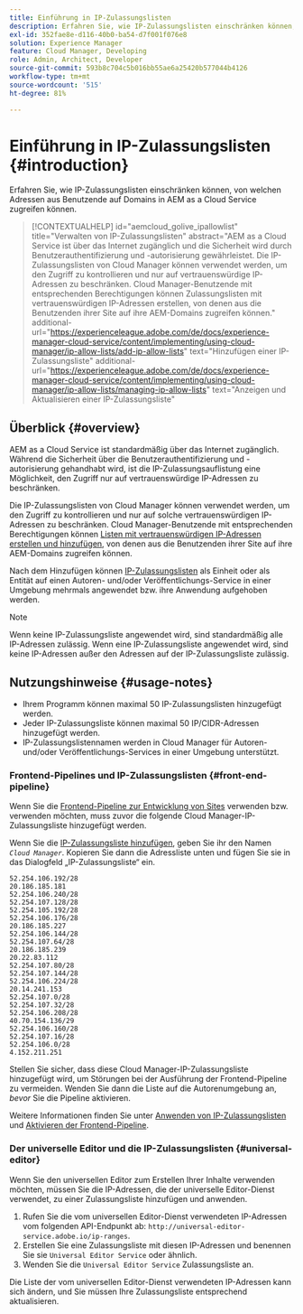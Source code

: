 ```yaml
---
title: Einführung in IP-Zulassungslisten
description: Erfahren Sie, wie IP-Zulassungslisten einschränken können, von welchen Adressen aus Benutzende auf Domains in AEM as a Cloud Service zugreifen können.
exl-id: 352fae8e-d116-40b0-ba54-d7f001f076e8
solution: Experience Manager
feature: Cloud Manager, Developing
role: Admin, Architect, Developer
source-git-commit: 593b8c704c5b016bb55ae6a25420b577044b4126
workflow-type: tm+mt
source-wordcount: '515'
ht-degree: 81%

---
```



# Einführung in IP-Zulassungslisten {#introduction}

Erfahren Sie, wie IP-Zulassungslisten einschränken können, von welchen Adressen aus Benutzende auf Domains in AEM as a Cloud Service zugreifen können.

>[!CONTEXTUALHELP]
>id="aemcloud_golive_ipallowlist"
>title="Verwalten von IP-Zulassungslisten"
>abstract="AEM as a Cloud Service ist über das Internet zugänglich und die Sicherheit wird durch Benutzerauthentifizierung und -autorisierung gewährleistet. Die IP-Zulassungslisten von Cloud Manager können verwendet werden, um den Zugriff zu kontrollieren und nur auf vertrauenswürdige IP-Adressen zu beschränken. Cloud Manager-Benutzende mit entsprechenden Berechtigungen können Zulassungslisten mit vertrauenswürdigen IP-Adressen erstellen, von denen aus die Benutzenden ihrer Site auf ihre AEM-Domains zugreifen können."
>additional-url="https://experienceleague.adobe.com/de/docs/experience-manager-cloud-service/content/implementing/using-cloud-manager/ip-allow-lists/add-ip-allow-lists" text="Hinzufügen einer IP-Zulassungsliste"
>additional-url="https://experienceleague.adobe.com/de/docs/experience-manager-cloud-service/content/implementing/using-cloud-manager/ip-allow-lists/managing-ip-allow-lists" text="Anzeigen und Aktualisieren einer IP-Zulassungsliste"

## Überblick {#overview}

AEM as a Cloud Service ist standardmäßig über das Internet zugänglich. Während die Sicherheit über die Benutzerauthentifizierung und -autorisierung gehandhabt wird, ist die IP-Zulassungsauflistung eine Möglichkeit, den Zugriff nur auf vertrauenswürdige IP-Adressen zu beschränken.

Die IP-Zulassungslisten von Cloud Manager können verwendet werden, um den Zugriff zu kontrollieren und nur auf solche vertrauenswürdigen IP-Adressen zu beschränken. Cloud Manager-Benutzende mit entsprechenden Berechtigungen können [Listen mit vertrauenswürdigen IP-Adressen erstellen und hinzufügen](/help/implementing/cloud-manager/ip-allow-lists/add-ip-allow-lists.md), von denen aus die Benutzenden ihrer Site auf ihre AEM-Domains zugreifen können.

Nach dem Hinzufügen können [IP-Zulassungslisten](/help/implementing/cloud-manager/ip-allow-lists/apply-allow-list.md) als Einheit oder als Entität auf einen Autoren- und/oder Veröffentlichungs-Service in einer Umgebung mehrmals angewendet bzw. ihre Anwendung aufgehoben werden.

>[!NOTE]
>
>Wenn keine IP-Zulassungsliste angewendet wird, sind standardmäßig alle IP-Adressen zulässig. Wenn eine IP-Zulassungsliste angewendet wird, sind keine IP-Adressen außer den Adressen auf der IP-Zulassungsliste zulässig.

## Nutzungshinweise {#usage-notes}

* Ihrem Programm können maximal 50 IP-Zulassungslisten hinzugefügt werden.
* Jeder IP-Zulassungsliste können maximal 50 IP/CIDR-Adressen hinzugefügt werden.
* IP-Zulassungslistennamen werden in Cloud Manager für Autoren- und/oder Veröffentlichungs-Services in einer Umgebung unterstützt.

### Frontend-Pipelines und IP-Zulassungslisten {#front-end-pipeline}

Wenn Sie die [Frontend-Pipeline zur Entwicklung von Sites](/help/implementing/developing/introduction/developing-with-front-end-pipelines.md) verwenden bzw. verwenden möchten, muss zuvor die folgende Cloud Manager-IP-Zulassungsliste hinzugefügt werden.

Wenn Sie die [IP-Zulassungsliste hinzufügen](/help/implementing/cloud-manager/ip-allow-lists/add-ip-allow-lists.md#add-cm-allowlist), geben Sie ihr den Namen *`Cloud Manager`*. Kopieren Sie dann die Adressliste unten und fügen Sie sie in das Dialogfeld „IP-Zulassungsliste“ ein.

```text
52.254.106.192/28
20.186.185.181
52.254.106.240/28
52.254.107.128/28
52.254.105.192/28
52.254.106.176/28
20.186.185.227
52.254.106.144/28
52.254.107.64/28
20.186.185.239
20.22.83.112
52.254.107.80/28
52.254.107.144/28
52.254.106.224/28
20.14.241.153
52.254.107.0/28
52.254.107.32/28
52.254.106.208/28
40.70.154.136/29
52.254.106.160/28
52.254.107.16/28
52.254.106.0/28
4.152.211.251
```

Stellen Sie sicher, dass diese Cloud Manager-IP-Zulassungsliste hinzugefügt wird, um Störungen bei der Ausführung der Frontend-Pipeline zu vermeiden. Wenden Sie dann die Liste auf die Autorenumgebung an, *bevor* Sie die Pipeline aktivieren.

Weitere Informationen finden Sie unter [Anwenden von IP-Zulassungslisten](/help/implementing/cloud-manager/ip-allow-lists/apply-allow-list.md) und [Aktivieren der Frontend-Pipeline](/help/sites-cloud/administering/site-creation/enable-front-end-pipeline.md).

### Der universelle Editor und die IP-Zulassungslisten {#universal-editor}

Wenn Sie den universellen Editor zum Erstellen Ihrer Inhalte verwenden möchten, müssen Sie die IP-Adressen, die der universelle Editor-Dienst verwendet, zu einer Zulassungsliste hinzufügen und anwenden.

1. Rufen Sie die vom universellen Editor-Dienst verwendeten IP-Adressen vom folgenden API-Endpunkt ab: `http://universal-editor-service.adobe.io/ip-ranges`.
1. Erstellen Sie eine Zulassungsliste mit diesen IP-Adressen und benennen Sie sie `Universal Editor Service` oder ähnlich.
1. Wenden Sie die `Universal Editor Service` Zulassungsliste an.

Die Liste der vom universellen Editor-Dienst verwendeten IP-Adressen kann sich ändern, und Sie müssen Ihre Zulassungsliste entsprechend aktualisieren.
